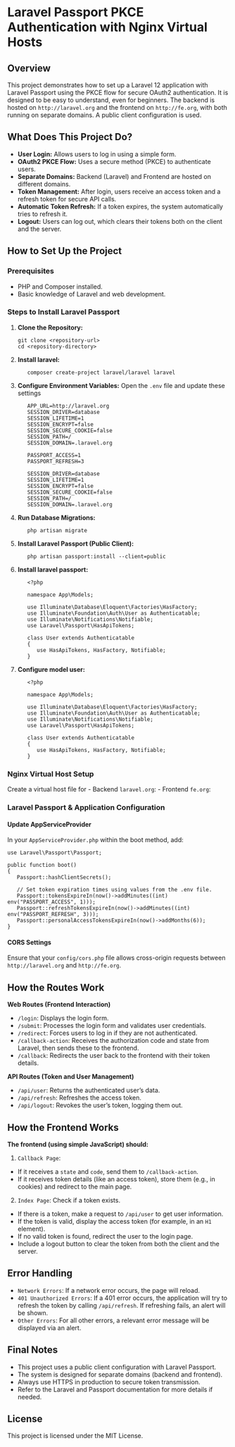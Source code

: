 # Laravel Passport PKCE Authentication with Nginx Virtual Hosts

## Overview
This project demonstrates how to set up a Laravel 12 application with Laravel Passport using the PKCE flow for secure OAuth2 authentication. It is designed to be easy to understand, even for beginners. The backend is hosted on `http://laravel.org` and the frontend on `http://fe.org`, with both running on separate domains. A public client configuration is used.

## What Does This Project Do?

- **User Login:** Allows users to log in using a simple form.
- **OAuth2 PKCE Flow:** Uses a secure method (PKCE) to authenticate users.
- **Separate Domains:** Backend (Laravel) and Frontend are hosted on different domains.
- **Token Management:** After login, users receive an access token and a refresh token for secure API calls.
- **Automatic Token Refresh:** If a token expires, the system automatically tries to refresh it.
- **Logout:** Users can log out, which clears their tokens both on the client and the server.

## How to Set Up the Project

### Prerequisites
- PHP and Composer installed.
- Basic knowledge of Laravel and web development.

### Steps to Install Laravel Passport

1. **Clone the Repository:**
   ```
   git clone <repository-url>
   cd <repository-directory>
   ```

2. **Install laravel:**
   ```
      composer create-project laravel/laravel laravel   
   ```

3. **Configure Environment Variables:**
   Open the `.env` file and update these settings
   ```
      APP_URL=http://laravel.org
      SESSION_DRIVER=database
      SESSION_LIFETIME=1
      SESSION_ENCRYPT=false
      SESSION_SECURE_COOKIE=false
      SESSION_PATH=/
      SESSION_DOMAIN=.laravel.org

      PASSPORT_ACCESS=1
      PASSPORT_REFRESH=3

      SESSION_DRIVER=database
      SESSION_LIFETIME=1
      SESSION_ENCRYPT=false
      SESSION_SECURE_COOKIE=false
      SESSION_PATH=/
      SESSION_DOMAIN=.laravel.org
   ```

4. **Run Database Migrations:**
   ```
      php artisan migrate
   ```

5. **Install Laravel Passport (Public Client):**
   ```
      php artisan passport:install --client=public
   ```

6. **Install laravel passport:**
   ```
      <?php

      namespace App\Models;

      use Illuminate\Database\Eloquent\Factories\HasFactory;
      use Illuminate\Foundation\Auth\User as Authenticatable;
      use Illuminate\Notifications\Notifiable;
      use Laravel\Passport\HasApiTokens;

      class User extends Authenticatable
      {
         use HasApiTokens, HasFactory, Notifiable;
      }
   ```

7. **Configure model user:**
   ```
      <?php

      namespace App\Models;

      use Illuminate\Database\Eloquent\Factories\HasFactory;
      use Illuminate\Foundation\Auth\User as Authenticatable;
      use Illuminate\Notifications\Notifiable;
      use Laravel\Passport\HasApiTokens;

      class User extends Authenticatable
      {
         use HasApiTokens, HasFactory, Notifiable;
      }
   ```

### Nginx Virtual Host Setup
   Create a virtual host file for 
    - Backend `laravel.org`:
    - Frontend `fe.org`:

### Laravel Passport & Application Configuration

#### **Update AppServiceProvider**
In your `AppServiceProvider.php` within the boot method, add:
```
use Laravel\Passport\Passport;

public function boot()
{
   Passport::hashClientSecrets();

   // Set token expiration times using values from the .env file.
   Passport::tokensExpireIn(now()->addMinutes((int) env("PASSPORT_ACCESS", 1)));
   Passport::refreshTokensExpireIn(now()->addMinutes((int) env("PASSPORT_REFRESH", 3)));
   Passport::personalAccessTokensExpireIn(now()->addMonths(6));
}
```
#### **CORS Settings**
 Ensure that your `config/cors.php` file allows cross-origin requests between `http://laravel.org` and `http://fe.org`.

## How the Routes Work

   **Web Routes (Frontend Interaction)**
   - `/login`: Displays the login form.
   - `/submit`: Processes the login form and validates user credentials.
   - `/redirect`: Forces users to log in if they are not authenticated.
   - `/callback-action`: Receives the authorization code and state from Laravel, then sends these to the frontend.
   - `/callback`: Redirects the user back to the frontend with their token details.

   **API Routes (Token and User Management)**
   - `/api/user`: Returns the authenticated user’s data.
   - `/api/refresh`: Refreshes the access token.
   - `/api/logout`: Revokes the user’s token, logging them out.

## How the Frontend Works

   **The frontend (using simple JavaScript) should:**

   1. `Callback Page`:
   - If it receives a `state` and `code`, send them to `/callback-action`.
   - If it receives token details (like an access token), store them (e.g., in cookies) and redirect to the main page.

   2. `Index Page`:
   Check if a token exists.
   - If there is a token, make a request to `/api/user` to get user information.
   - If the token is valid, display the access token (for example, in an `H1` element).
   - If no valid token is found, redirect the user to the login page.
   - Include a logout button to clear the token from both the client and the server.

## Error Handling

   - `Network Errors`: If a network error occurs, the page will reload.
   - `401 Unauthorized Errors`: If a 401 error occurs, the application will try to refresh the token by calling `/api/refresh`. If refreshing fails, an alert will be shown.
   - `Other Errors`: For all other errors, a relevant error message will be displayed via an alert.

## Final Notes
   - This project uses a public client configuration with Laravel Passport.
   - The system is designed for separate domains (backend and frontend).
   - Always use HTTPS in production to secure token transmission.
   - Refer to the Laravel and Passport documentation for more details if needed.

## License
This project is licensed under the MIT License.